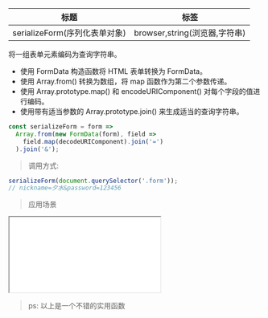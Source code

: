| 标题                          | 标签                          |
| ----------------------------- | ----------------------------- |
| serializeForm(序列化表单对象) | browser,string(浏览器,字符串) |

将一组表单元素编码为查询字符串。

- 使用 FormData 构造函数将 HTML 表单转换为 FormData。
- 使用 Array.from() 转换为数组，将 map 函数作为第二个参数传递。
- 使用 Array.prototype.map() 和 encodeURIComponent() 对每个字段的值进行编码。
- 使用带有适当参数的 Array.prototype.join() 来生成适当的查询字符串。

```js
const serializeForm = form =>
  Array.from(new FormData(form), field =>
    field.map(decodeURIComponent).join('=')
  ).join('&');
```

> 调用方式:

```js
serializeForm(document.querySelector('.form'));
// nickname=夕水&password=123456
```

> 应用场景

<iframe src="codes/javascript/html/serializeForm.html"></iframe>

> ps: 以上是一个不错的实用函数
